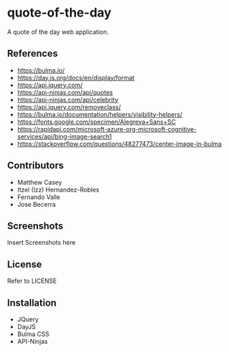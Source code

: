 # quote-of-the-day

A quote of the day web application.

## References

- https://bulma.io/
- https://day.js.org/docs/en/display/format
- https://api.jquery.com/
- https://api-ninjas.com/api/quotes
- https://api-ninjas.com/api/celebrity
- https://api.jquery.com/removeclass/
- https://bulma.io/documentation/helpers/visibility-helpers/
- https://fonts.google.com/specimen/Alegreya+Sans+SC
- https://rapidapi.com/microsoft-azure-org-microsoft-cognitive-services/api/bing-image-search1
- https://stackoverflow.com/questions/48277473/center-image-in-bulma

## Contributors

- Matthew Casey
- Itzel (Izz) Hernandez-Robles
- Fernando Valle
- Jose Becerra

## Screenshots

Insert Screenshots here

## License

Refer to LICENSE

## Installation

- JQuery
- DayJS
- Bulma CSS
- API-Ninjas
